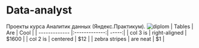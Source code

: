 # Data-analyst
Проекты курса Аналитик данных (Яндекс.Практикум).
![diplom](https://github.com/aznaur-arkelov/Data-analyst/assets/74154149/08334457-eace-44b6-b664-3c71631386c3)
| Tables        | Are           | Cool  |
| ------------- |:-------------:| -----:|
| col 3 is      | right-aligned | $1600 |
| col 2 is      | centered      |   $12 |
| zebra stripes | are neat      |    $1 |
